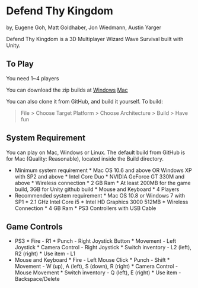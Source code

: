 # Defend Thy Kingdom
by, Eugene Goh, Matt Goldhaber, Jon Wiedmann, Austin Yarger

Defend Thy Kingdom is a 3D Multiplayer Wizard Wave Survival built with Unity. 

## To Play
You need 1~4 players

You can download the zip builds at
[Windows]() 
[Mac]() 

You can also clone it from GitHub, and build it yourself. 
To build:
> File > Choose Target Platform > Choose Architecture > Build > Have fun


## System Requirement
You can play on Mac, Windows or Linux. 
The default build from GitHub is for Mac (Quality: Reasonable), located inside the Build directory.
* Minimum system requirement
       * Mac OS 10.6 and above OR Windows XP with SP2 and above
       * Intel Core Duo
       * NVIDIA GeForce GT 330M and above
       * Wireless connection
       * 2 GB Ram
       * At least 200MB for the game build, 3GB for Unity github build
       * Mouse and Keyboard
       * 4 Players
* Recommended system requirement
       * Mac OS 10.8 or Windows 7 with SP1
       * 2.1 GHz Intel Core i5
       * Intel HD Graphics 3000 512MB
       * Wireless Connection
       * 4 GB Ram
       * PS3 Controllers with USB Cable

## Game Controls
* PS3
      * Fire                  - R1
      * Punch                 - Right Joystick Button
      * Movement              - Left Joystick
      * Camera Control        - Right Joystick
      * Switch inventory      - L2 (left), R2 (right)
      * Use item              - L1
* Mouse and Keyboard
      * Fire                  - Left Mouse Click
      * Punch                 - Shift
      * Movement              - W (up), A (left), S (down), R (right)
      * Camera Control        - Mouse Movement
      * Switch inventory      - Q (left), E (right)
      * Use item              - Backspace/Delete
